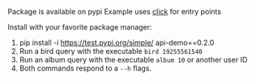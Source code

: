 Package is available on pypi
Example uses [click](https://click.palletsprojects.com/en/8.1.x/) for entry points

Install with your favorite package manager:
1. pip install -i https://test.pypi.org/simple/ api-demo==0.2.0
2. Run a bird query with the executable `bird 19255561540`
3. Run an album query with the executable `album 10` or another user ID
4. Both commands respond to a `--h` flags.
